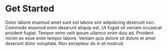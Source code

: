 # Get Started

Dolor labore eiusmod amet sunt est labore sint adipisicing deserunt non. Commodo eiusmod enim deserunt aliquip est. Ut fugiat sit veniam occaecat proident fugiat. Tempor enim velit ipsum ullamco enim duis ad. Proident minim ex esse enim tempor labore. Veniam quis dolore sit dolore et amet deserunt dolor voluptate. Non excepteur do in et nostrud.